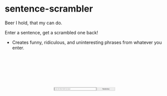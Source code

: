 # sentence-scrambler
Beer I hold, that my can do.

Enter a sentence, get a scrambled one back!
* Creates funny, ridiculous, and uninteresting phrases from whatever you enter.

![](demo.gif)
